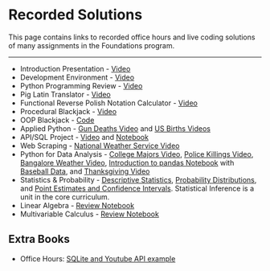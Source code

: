 # Recorded Solutions

This page contains links to recorded office hours and live coding solutions of many assignments in the Foundations program.

---

- Introduction Presentation - [Video](https://vimeo.com/194430671/ece3b34d91)
- Development Environment - [Video](https://vimeo.com/194302347/3a64f86606)
- Python Programming Review - [Video](https://vimeo.com/196889907/292c8057d6)
- Pig Latin Translator - [Video](https://vimeo.com/196911299/c9e5ab62b6) 
- Functional Reverse Polish Notation Calculator - [Video](https://vimeo.com/198697316/feed140ec6)
- Procedural Blackjack - [Video](https://vimeo.com/198782373/f4c4ab684b)
- OOP Blackjack - [Code](../code/blackjack_oop.py)
- Applied Python - [Gun Deaths Video](https://vimeo.com/198782609/379be1c7ff) and [US Births Videos](https://vimeo.com/195193311/7043541dd2)
- API/SQL Project - [Video](https://vimeo.com/195076046/7cc67e415e) and [Notebook](../code/api-sql-githubjobs.ipynb)
- Web Scraping - [National Weather Service Video](https://vimeo.com/198853916/f86c1430cd)
- Python for Data Analysis - [College Majors Video](https://vimeo.com/195232886/921635ebee), [Police Killings Video](https://vimeo.com/198897014/259c53f972), [Bangalore Weather Video](https://vimeo.com/198912821/3ab17b2b77), [Introduction to pandas Notebook](../code/pandas_quickstart.ipynb) with [Baseball Data](../code/baseball.csv), and [Thanksgiving Video](https://vimeo.com/196199669/a2ad7b0536)
- Statistics & Probability - [Descriptive Statistics](../code/basic_statistics/Descriptive_Statistics.ipynb), [Probability Distributions](../code/basic_statistics/Probability_Distributions.ipynb), and [Point Estimates and Confidence Intervals](../code/basic_statistics/Estimates_Intervals.ipynb). Statistical Inference is a unit in the core curriculum.
- Linear Algebra - [Review Notebook](../code/Math/linear_algebra.ipynb)
- Multivariable Calculus - [Review Notebook](../code/Math/calculus.ipynb)

## Extra Books

- Office Hours: [SQLite and Youtube API example](../code/dec_28th.ipynb)
